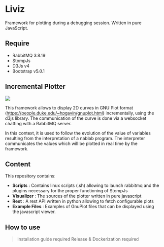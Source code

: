 # Liviz

Framework for plotting during a debugging session. Written in pure JavaScript.

## Require

* RabbitMQ 3.8.19
* StompJs
* D3Js v4
* Bootstrap v5.0.1


## Incremental Plotter

![](https://i.ibb.co/G2pbQbV/index.png)

This framework allows to display 2D curves in GNU Plot format (https://people.duke.edu/~hpgavin/gnuplot.html) incrementally, using the d3js library. The communication of the curve is done via a websocket chatting with a RabbitMQ server. 

In this context, it is used to follow the evolution of the value of variables resulting from the interpretation of a nablab program. The interpreter communicates the values which will be plotted in real time by the framework. 
 
## Content

This repository contains: 

* **Scripts** : Contains linux scripts (.sh) allowing to launch rabbitmq and the plugins necessary for the proper functioning of StompJs
* **Visualizer** : The sources of the plotter written in pure javascript 
* **Rest** : A rest API written in python allowing to fetch configurable plots 
* **Example Files** : Examples of GnuPlot files that can be displayed using the javascript viewer. 

## How to use

> Installation guide required
> Release & Dockerization required





